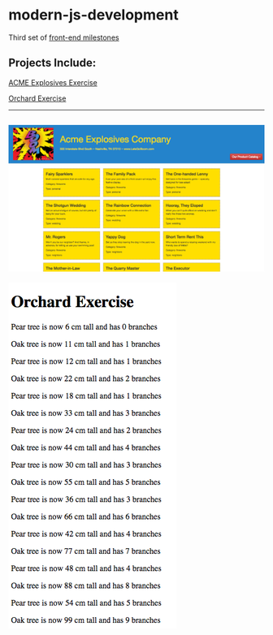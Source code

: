 # modern-js-development
Third set of [front-end milestones](https://github.com/nashville-software-school/front-end-milestones/tree/master/4-modern-javascript-developer)

## Projects Include:

[ACME Explosives Exercise](https://github.com/complikatyed/modern-js-development/tree/master/acme-explosives)  

[Orchard Exercise](https://github.com/complikatyed/modern-js-development/tree/master/orchardexercise) 

-------

![Screenshot 1: No selection](https://github.com/complikatyed/modern-js-development/blob/master/images/AcmeExplosives.png)
--------
![Screenshot 2: No selection](https://github.com/complikatyed/modern-js-development/blob/master/images/OrchardExercise.png)


